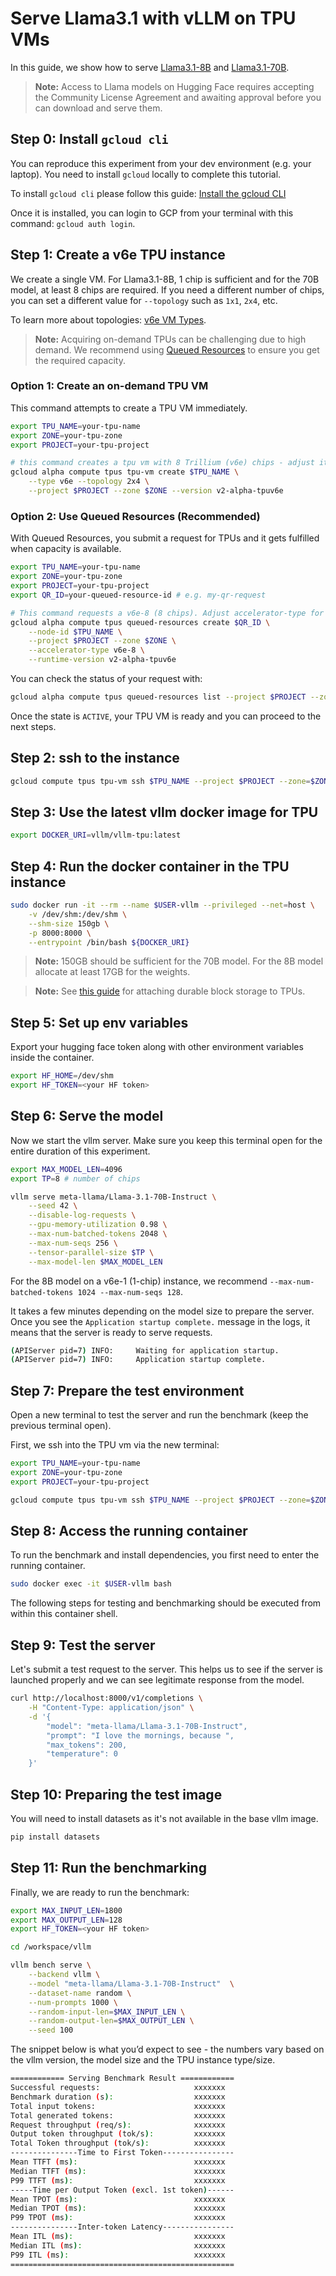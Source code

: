 # Serve Llama3.1 with vLLM on TPU VMs

In this guide, we show how to serve
[Llama3.1-8B](https://huggingface.co/meta-llama/Llama-3.1-8B-Instruct) and
[Llama3.1-70B](https://huggingface.co/meta-llama/Llama-3.1-70B-Instruct).

> **Note:** Access to Llama models on Hugging Face requires accepting the Community License Agreement and awaiting approval before you can download and serve them.

## Step 0: Install `gcloud cli`

You can reproduce this experiment from your dev environment
(e.g. your laptop).
You need to install `gcloud` locally to complete this tutorial.

To install `gcloud cli` please follow this guide:
[Install the gcloud CLI](https://cloud.google.com/sdk/docs/install#mac)

Once it is installed, you can login to GCP from your terminal with this
command: `gcloud auth login`.

## Step 1: Create a v6e TPU instance

We create a single VM. For Llama3.1-8B, 1 chip is sufficient and for the 70B
model, at least 8 chips are required. If you need a different number of
chips, you can set a different value for `--topology` such as `1x1`,
`2x4`, etc.

To learn more about topologies: [v6e VM Types](https://cloud.google.com/tpu/docs/v6e#vm-types).

> **Note:** Acquiring on-demand TPUs can be challenging due to high demand. We recommend using [Queued Resources](https://cloud.google.com/tpu/docs/queued-resources) to ensure you get the required capacity.

### Option 1: Create an on-demand TPU VM

This command attempts to create a TPU VM immediately.

```bash
export TPU_NAME=your-tpu-name
export ZONE=your-tpu-zone
export PROJECT=your-tpu-project

# this command creates a tpu vm with 8 Trillium (v6e) chips - adjust it to suit your needs
gcloud alpha compute tpus tpu-vm create $TPU_NAME \
    --type v6e --topology 2x4 \
    --project $PROJECT --zone $ZONE --version v2-alpha-tpuv6e
```

### Option 2: Use Queued Resources (Recommended)

With Queued Resources, you submit a request for TPUs and it gets fulfilled
when capacity is available.

```bash
export TPU_NAME=your-tpu-name
export ZONE=your-tpu-zone
export PROJECT=your-tpu-project
export QR_ID=your-queued-resource-id # e.g. my-qr-request

# This command requests a v6e-8 (8 chips). Adjust accelerator-type for different sizes. For 1 chip (Llama3.1-8B), use --accelerator-type v6e-1.
gcloud alpha compute tpus queued-resources create $QR_ID \
    --node-id $TPU_NAME \
    --project $PROJECT --zone $ZONE \
    --accelerator-type v6e-8 \
    --runtime-version v2-alpha-tpuv6e
```

You can check the status of your request with:

```bash
gcloud alpha compute tpus queued-resources list --project $PROJECT --zone $ZONE
```

Once the state is `ACTIVE`, your TPU VM is ready and you can proceed to the next steps.

## Step 2: ssh to the instance

```bash
gcloud compute tpus tpu-vm ssh $TPU_NAME --project $PROJECT --zone=$ZONE
```

## Step 3: Use the latest vllm docker image for TPU

```bash
export DOCKER_URI=vllm/vllm-tpu:latest
```

## Step 4: Run the docker container in the TPU instance

```bash
sudo docker run -it --rm --name $USER-vllm --privileged --net=host \
    -v /dev/shm:/dev/shm \
    --shm-size 150gb \
    -p 8000:8000 \
    --entrypoint /bin/bash ${DOCKER_URI}
```

> **Note:** 150GB should be sufficient for the 70B model. For the 8B model allocate at least 17GB for the weights.

> **Note:** See [this guide](https://cloud.google.com/tpu/docs/attach-durable-block-storage) for attaching durable block storage to TPUs.

## Step 5: Set up env variables

Export your hugging face token along with other environment variables inside
the container.

```bash
export HF_HOME=/dev/shm
export HF_TOKEN=<your HF token>
```

## Step 6: Serve the model

Now we start the vllm server.
Make sure you keep this terminal open for the entire duration of this experiment.

```bash
export MAX_MODEL_LEN=4096
export TP=8 # number of chips

vllm serve meta-llama/Llama-3.1-70B-Instruct \
    --seed 42 \
    --disable-log-requests \
    --gpu-memory-utilization 0.98 \
    --max-num-batched-tokens 2048 \
    --max-num-seqs 256 \
    --tensor-parallel-size $TP \
    --max-model-len $MAX_MODEL_LEN
```

For the 8B model on a v6e-1 (1-chip) instance, we recommend `--max-num-batched-tokens 1024 --max-num-seqs 128`.

It takes a few minutes depending on the model size to prepare the server.
Once you see the `Application startup complete.` message in the logs, it means that the server is ready to serve requests.

```bash
(APIServer pid=7) INFO:     Waiting for application startup.
(APIServer pid=7) INFO:     Application startup complete.
```

## Step 7: Prepare the test environment

Open a new terminal to test the server and run the benchmark (keep the previous terminal open).

First, we ssh into the TPU vm via the new terminal:

```bash
export TPU_NAME=your-tpu-name
export ZONE=your-tpu-zone
export PROJECT=your-tpu-project

gcloud compute tpus tpu-vm ssh $TPU_NAME --project $PROJECT --zone=$ZONE
```

## Step 8: Access the running container

To run the benchmark and install dependencies, you first need to enter the running container.

```bash
sudo docker exec -it $USER-vllm bash
```

The following steps for testing and benchmarking should be executed from within this container shell.

## Step 9: Test the server

Let's submit a test request to the server. This helps us to see if the server is launched properly and we can see legitimate response from the model.

```bash
curl http://localhost:8000/v1/completions \
    -H "Content-Type: application/json" \
    -d '{
        "model": "meta-llama/Llama-3.1-70B-Instruct",
        "prompt": "I love the mornings, because ",
        "max_tokens": 200,
        "temperature": 0
    }'
```

## Step 10: Preparing the test image

You will need to install datasets as it's not available in the base vllm
image.

```bash
pip install datasets
```

## Step 11: Run the benchmarking

Finally, we are ready to run the benchmark:

```bash
export MAX_INPUT_LEN=1800
export MAX_OUTPUT_LEN=128
export HF_TOKEN=<your HF token>

cd /workspace/vllm

vllm bench serve \
    --backend vllm \
    --model "meta-llama/Llama-3.1-70B-Instruct"  \
    --dataset-name random \
    --num-prompts 1000 \
    --random-input-len=$MAX_INPUT_LEN \
    --random-output-len=$MAX_OUTPUT_LEN \
    --seed 100
```

The snippet below is what you’d expect to see - the numbers vary based on the vllm version, the model size and the TPU instance type/size.

```bash
============ Serving Benchmark Result ============
Successful requests:                     xxxxxxx
Benchmark duration (s):                  xxxxxxx
Total input tokens:                      xxxxxxx
Total generated tokens:                  xxxxxxx
Request throughput (req/s):              xxxxxxx
Output token throughput (tok/s):         xxxxxxx
Total Token throughput (tok/s):          xxxxxxx
---------------Time to First Token----------------
Mean TTFT (ms):                          xxxxxxx
Median TTFT (ms):                        xxxxxxx
P99 TTFT (ms):                           xxxxxxx
-----Time per Output Token (excl. 1st token)------
Mean TPOT (ms):                          xxxxxxx
Median TPOT (ms):                        xxxxxxx
P99 TPOT (ms):                           xxxxxxx
---------------Inter-token Latency----------------
Mean ITL (ms):                           xxxxxxx
Median ITL (ms):                         xxxxxxx
P99 ITL (ms):                            xxxxxxx
==================================================
```

